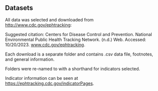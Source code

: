 ## Datasets

All data was selected and downloaded from http://www.cdc.gov/ephtracking:

Suggested citation: 
Centers for Disease Control and Prevention. National Environmental Public Health Tracking Network. (n.d.) Web. Accessed: 10/20/2023. www.cdc.gov/ephtracking.

Each download is a separate folder and contains .csv data file, footnotes, and general information.

Folders were re-named to with a shorthand for indicators selected. 

Indicator information can be seen at https://ephtracking.cdc.gov/indicatorPages.
